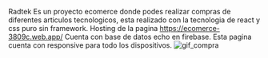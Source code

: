 Radtek
Es un proyecto ecomerce donde podes realizar compras de diferentes articulos tecnologicos, esta realizado con la tecnologia de react y css puro sin framework.
Hosting de la pagina https://ecomerce-3809c.web.app/
Cuenta con base de datos echo en firebase.
Esta pagina cuenta con responsive para todo los dispositivos.
![gif_compra](https://user-images.githubusercontent.com/58595305/136106462-47003b19-978b-478e-b85c-7b513ed2a463.gif)
